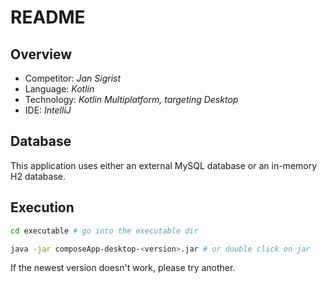 # README

## Overview

- Competitor: *Jan Sigrist*
- Language: *Kotlin*
- Technology: *Kotlin Multiplatform, targeting Desktop*
- IDE: *IntelliJ*

## Database

This application uses either an external MySQL database or an in-memory H2 database.

## Execution

```bash
cd executable # go into the executable dir
``` 
```bash
java -jar composeApp-desktop-<version>.jar # or double click on jar
```
If the newest version doesn't work, please try another.



